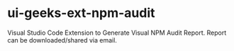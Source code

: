 # ui-geeks-ext-npm-audit
Visual Studio Code Extension to Generate Visual NPM Audit Report. Report can be downloaded/shared via email.
